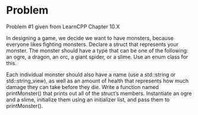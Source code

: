 
# Problem

Problem #1 given from LearnCPP Chapter 10.X

In designing a game, we decide we want to have monsters, because everyone likes fighting monsters. Declare a struct that represents your monster. The monster should have a type that can be one of the following: an ogre, a dragon, an orc, a giant spider, or a slime. Use an enum class for this.

Each individual monster should also have a name (use a std::string or std::string_view), as well as an amount of health that represents how much damage they can take before they die. Write a function named printMonster() that prints out all of the struct’s members. Instantiate an ogre and a slime, initialize them using an initializer list, and pass them to printMonster().